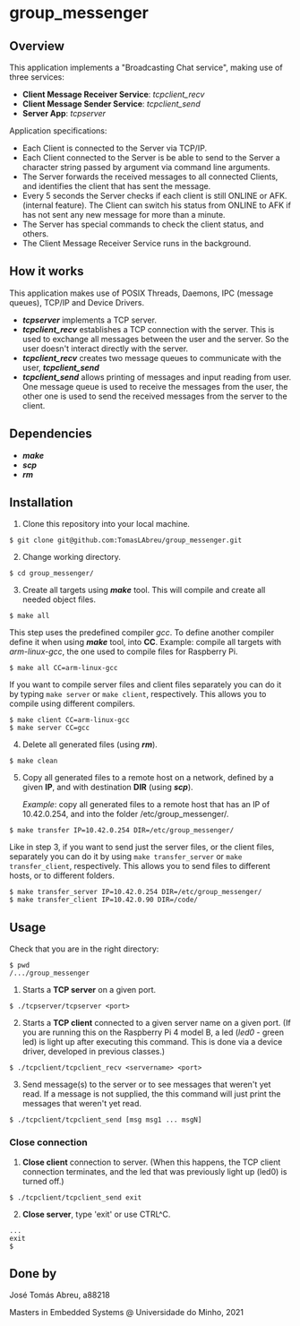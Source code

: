 # group_messenger
## Overview
This application implements a "Broadcasting Chat service", making use of three services:

- **Client Message Receiver Service**: *tcpclient_recv*
- **Client Message Sender Service**: *tcpclient_send*
- **Server App**: *tcpserver*

Application specifications:
- Each Client is connected to the Server via TCP/IP.
- Each Client connected to the Server is be able to send to the Server a character string passed by argument via command line arguments.
- The Server forwards the received messages to all connected Clients, and identifies the client that has sent the message.
- Every 5 seconds the Server checks if each client is still ONLINE or AFK. (internal feature). The Client can switch his status from ONLINE to AFK if has not sent any new message for more than a minute.
- The Server has special commands to check the client status, and others.
- The Client Message Receiver Service runs in the background. 

## How it works
This application makes use of POSIX Threads, Daemons, IPC (message queues), TCP/IP and Device Drivers.
-  ***tcpserver*** implements a TCP server.
- ***tcpclient_recv*** establishes a TCP connection with the server. This is used to exchange all messages between the user and the server. So the user doesn't interact directly with the server.
- ***tcpclient_recv*** creates two message queues to communicate with the user, ***tcpclient_send***
- ***tcpclient_send***  allows printing of messages and input reading from user. One message queue is used to receive the messages from the user, the other one is used to send the received messages from the server to the client.

## Dependencies
- ***make***
- ***scp***
- ***rm***


## Installation
1. Clone this repository into your local machine.
```shell
$ git clone git@github.com:TomasLAbreu/group_messenger.git
```
2. Change working directory.
```shell
$ cd group_messenger/
```
3. Create all targets using ***make*** tool. This will compile and create all needed object files.
```shell
$ make all
```
This step uses the predefined compiler *gcc*. To define another compiler define it when using ***make*** tool, into **CC**. Example: compile all targets with *arm-linux-gcc*, the one used to compile files for Raspberry Pi.

```shell
$ make all CC=arm-linux-gcc
```
If you want to compile server files and client files separately you can do it by typing ```make server``` or ```make client```, respectively. This allows you to compile using different compilers. 

```shell
$ make client CC=arm-linux-gcc
$ make server CC=gcc
```
4. Delete all generated files (using ***rm***).
```shell
$ make clean
```
5. Copy all generated files to a remote host on a network, defined by a given **IP**, and with destination **DIR** (using ***scp***).

   *Example*: copy all generated files to a remote host that has an IP of 10.42.0.254, and into the folder /etc/group_messenger/.
```shell
$ make transfer IP=10.42.0.254 DIR=/etc/group_messenger/
```
Like in step 3, if you want to send just the server files, or the client files, separately you can do it by using ```make transfer_server``` or ```make transfer_client```, respectively. This allows you to send files to different hosts, or to different folders.
```shell
$ make transfer_server IP=10.42.0.254 DIR=/etc/group_messenger/
$ make transfer_client IP=10.42.0.90 DIR=/code/
```

## Usage
Check that you are in the right directory:
```shell
$ pwd
/.../group_messenger
```
1. Starts a **TCP server** on a given port.

```shell
$ ./tcpserver/tcpserver <port>
```
2. Starts a **TCP client** connected to a given server name on a given port. (If you are running this on the Raspberry Pi 4 model B, a led (*led0* - green led) is light up after executing this command. This is done via a device driver, developed in previous classes.)

```shell
$ ./tcpclient/tcpclient_recv <servername> <port>
```
3. Send message(s) to the server or to see messages that weren't yet read. If a message is not supplied, the this command will just print the messages that weren't yet read.

```shell
$ ./tcpclient/tcpclient_send [msg msg1 ... msgN]
```
### Close connection
1. **Close client** connection to server. (When this happens, the TCP client connection terminates, and the led that was previously light up (led0) is turned off.)

```shell
$ ./tcpclient/tcpclient_send exit
```
2. **Close server**, type 'exit' or use CTRL^C.
```shell
...
exit
$
```

## Done by
José Tomás Abreu, a88218

Masters in Embedded Systems @ Universidade do Minho, 2021
